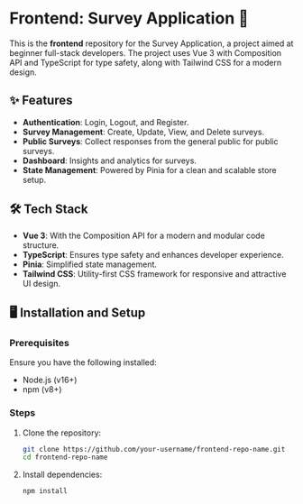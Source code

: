 # Frontend: Survey Application 🚀

This is the **frontend** repository for the Survey Application, a project aimed at beginner full-stack developers. The project uses Vue 3 with Composition API and TypeScript for type safety, along with Tailwind CSS for a modern design.  

## ✨ Features

- **Authentication**: Login, Logout, and Register.
- **Survey Management**: Create, Update, View, and Delete surveys.
- **Public Surveys**: Collect responses from the general public for public surveys.
- **Dashboard**: Insights and analytics for surveys.
- **State Management**: Powered by Pinia for a clean and scalable store setup.

## 🛠 Tech Stack

- **Vue 3**: With the Composition API for a modern and modular code structure.
- **TypeScript**: Ensures type safety and enhances developer experience.
- **Pinia**: Simplified state management.
- **Tailwind CSS**: Utility-first CSS framework for responsive and attractive UI design.

## 🖥 Installation and Setup

### Prerequisites
Ensure you have the following installed:
- Node.js (v16+)
- npm (v8+)

### Steps
1. Clone the repository:
   ```bash
   git clone https://github.com/your-username/frontend-repo-name.git
   cd frontend-repo-name
2. Install dependencies:

    ```bash
    npm install
    ```
